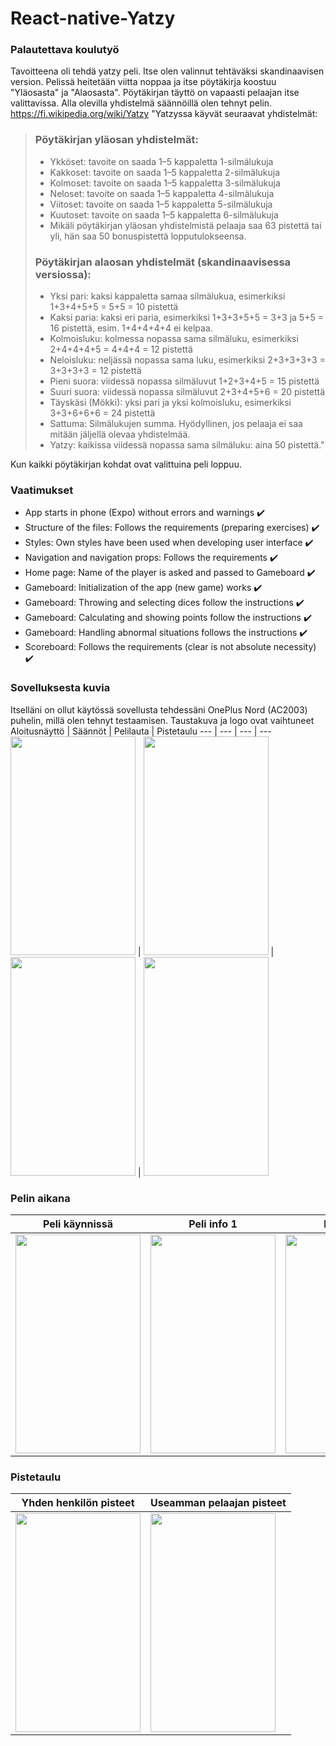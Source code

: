 # React-native-Yatzy
### Palautettava koulutyö
Tavoitteena oli tehdä yatzy peli. Itse olen valinnut tehtäväksi skandinaavisen version.
Pelissä heitetään viitta noppaa ja itse pöytäkirja koostuu "Yläosasta" ja "Alaosasta". Pöytäkirjan täyttö on vapaasti pelaajan itse valittavissa.
Alla olevilla yhdistelmä säännöillä olen tehnyt pelin.
https://fi.wikipedia.org/wiki/Yatzy
"Yatzyssa käyvät seuraavat yhdistelmät:

> ### Pöytäkirjan yläosan yhdistelmät:
>
> - Ykköset: tavoite on saada 1–5 kappaletta 1-silmälukuja
> - Kakkoset: tavoite on saada 1–5 kappaletta 2-silmälukuja
> - Kolmoset: tavoite on saada 1–5 kappaletta 3-silmälukuja
> - Neloset: tavoite on saada 1–5 kappaletta 4-silmälukuja
> - Viitoset: tavoite on saada 1–5 kappaletta 5-silmälukuja
> - Kuutoset: tavoite on saada 1–5 kappaletta 6-silmälukuja
> - Mikäli pöytäkirjan yläosan yhdistelmistä pelaaja saa 63 pistettä tai yli, hän saa 50 bonuspistettä lopputulokseensa.
>
> ### Pöytäkirjan alaosan yhdistelmät (skandinaavisessa versiossa):
>
> - Yksi pari: kaksi kappaletta samaa silmälukua, esimerkiksi 1+3+4+5+5 = 5+5 = 10 pistettä
> - Kaksi paria: kaksi eri paria, esimerkiksi 1+3+3+5+5 = 3+3 ja 5+5 = 16 pistettä, esim. 1+4+4+4+4 ei kelpaa.
> - Kolmoisluku: kolmessa nopassa sama silmäluku, esimerkiksi 2+4+4+4+5 = 4+4+4 = 12 pistettä
> - Neloisluku: neljässä nopassa sama luku, esimerkiksi 2+3+3+3+3 = 3+3+3+3 = 12 pistettä
> - Pieni suora: viidessä nopassa silmäluvut 1+2+3+4+5 = 15 pistettä
> - Suuri suora: viidessä nopassa silmäluvut 2+3+4+5+6 = 20 pistettä
> - Täyskäsi (Mökki): yksi pari ja yksi kolmoisluku, esimerkiksi 3+3+6+6+6 = 24 pistettä
> - Sattuma: Silmälukujen summa. Hyödyllinen, jos pelaaja ei saa mitään jäljellä olevaa yhdistelmää.
> - Yatzy: kaikissa viidessä nopassa sama silmäluku: aina 50 pistettä."

Kun kaikki pöytäkirjan kohdat ovat valittuina peli loppuu.

### Vaatimukset 

- App starts in phone (Expo) without errors and warnings :heavy_check_mark:
- Structure of the files: Follows the requirements (preparing exercises) :heavy_check_mark:
- Styles: Own styles have been used when developing user interface :heavy_check_mark:
- Navigation and navigation props: Follows the requirements :heavy_check_mark:
- Home page: Name of the player is asked and passed to Gameboard :heavy_check_mark:
- Gameboard: Initialization of the app (new game) works :heavy_check_mark:
- Gameboard: Throwing and selecting dices follow the instructions :heavy_check_mark:
- Gameboard: Calculating and showing points follow the instructions :heavy_check_mark:
- Gameboard: Handling abnormal situations follows the instructions :heavy_check_mark:
- Scoreboard: Follows the requirements (clear is not absolute necessity) :heavy_check_mark:

### Sovelluksesta kuvia
Itselläni on ollut käytössä sovellusta tehdessäni OnePlus Nord (AC2003) puhelin, millä olen tehnyt testaamisen. Taustakuva ja logo ovat vaihtuneet
  Aloitusnäyttö | Säännöt | Pelilauta | Pistetaulu 
  --- | --- | --- | ---
  <img src="https://github.com/TomiValtanen/React-native-Yatzy/assets/101732234/e23ff0e1-5489-48ee-a522-c759957f1acc" width="200" height="350"> |   <img src="https://github.com/TomiValtanen/React-native-Yatzy/assets/101732234/21b01a29-6742-4c55-ad9f-8035f84ea417" width="200" height="350"> |   <img src="https://github.com/TomiValtanen/React-native-Yatzy/assets/101732234/35a1ee39-19d8-4df1-9000-0814d1128a00" width="200" height="350"> |   <img src="https://github.com/TomiValtanen/React-native-Yatzy/assets/101732234/8b9f84af-9c33-4f1a-b6f0-7f8ff330072b" width="200" height="350"> 
### Pelin aikana
   Peli käynnissä | Peli info 1 | Peli info 2 | Peli loppui 
  --- | --- | --- | ---
  <img src="https://github.com/TomiValtanen/React-native-Yatzy/assets/101732234/7e1aa334-e63b-4e79-b669-33911009794b" width="200" height="350"> |   <img src="https://github.com/TomiValtanen/React-native-Yatzy/assets/101732234/a028fcf9-13a3-4860-9001-333adc06100a" width="200" height="350"> |   <img src="https://github.com/TomiValtanen/React-native-Yatzy/assets/101732234/f239dd69-4890-4a7d-aefc-64eec518cbbe" width="200" height="350"> |   <img src="https://github.com/TomiValtanen/React-native-Yatzy/assets/101732234/f92607ab-4fff-4a1c-96e1-67c5bef7850d" width="200" height="350"> 
  ### Pistetaulu
  Yhden henkilön pisteet | Useamman pelaajan pisteet 
 --- | ---
<img src="https://github.com/TomiValtanen/React-native-Yatzy/assets/101732234/d72d8f0c-b94e-4225-aa48-91efd5b5f3bd" width="200" height="350"> |   <img src="https://github.com/TomiValtanen/React-native-Yatzy/assets/101732234/ecd3d8fa-1fe8-4aee-a529-e0bf1572b125" width="200" height="350">


